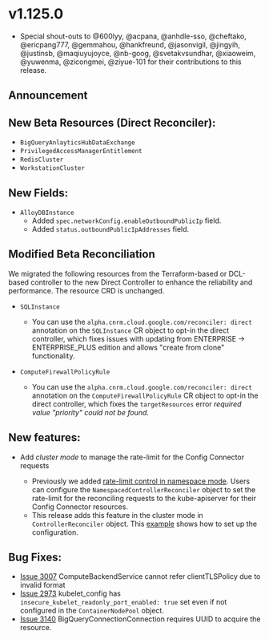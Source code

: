 # v1.125.0

* Special shout-outs to @600lyy, @acpana, @anhdle-sso, @cheftako, @ericpang777, @gemmahou, @hankfreund, @jasonvigil, @jingyih, @justinsb, @maqiuyujoyce, @nb-goog, @svetakvsundhar, @xiaoweim, @yuwenma, @zicongmei, @ziyue-101 for their contributions to this release.

## Announcement 

## New Beta Resources (Direct Reconciler):

* `BigQueryAnlayticsHubDataExchange`
* `PrivilegedAccessManagerEntitlement`
* `RedisCluster`
* `WorkstationCluster`

## New Fields:

* `AlloyDBInstance`
  * Added `spec.networkConfig.enableOutboundPublicIp` field.
  * Added `status.outboundPublicIpAddresses` field.

## Modified Beta Reconciliation

We migrated the following resources from the Terraform-based or DCL-based controller to the new Direct Controller to enhance the reliability and performance. The resource CRD is unchanged.

* `SQLInstance`

  * You can use the `alpha.cnrm.cloud.google.com/reconciler: direct` annotation on the `SQLInstance` CR object to opt-in the direct controller, which fixes issues with updating from ENTERPRISE -> ENTERPRISE_PLUS edition and allows "create from clone" functionality.

* `ComputeFirewallPolicyRule`

  * You can use the `alpha.cnrm.cloud.google.com/reconciler: direct` annotation on the `ComputeFirewallPolicyRule` CR object to opt-in the direct controller, which fixes the `targetResources` error *required value "priority" could not be found*.

## New features:

* Add *cluster mode* to manage the rate-limit for the Config Connector requests

  * Previously we added [rate-limit control in namespace mode](https://cloud.google.com/config-connector/docs/how-to/customize-controller-manager-rate-limit). Users can configure the `NamespacedControllerReconciler` object to set the rate-limit for the reconciling requests to the kube-apiserver for their Config Connector resources. 
  * This release adds this feature in the cluster mode in `ControllerReconciler` object. This [example](https://github.com/GoogleCloudPlatform/k8s-config-connector/blob/master/operator/config/samples/controller_reconciler_customization_sample.yaml) shows how to set up the configuration.

## Bug Fixes:

* [Issue 3007](https://github.com/GoogleCloudPlatform/k8s-config-connector/pull/3007) ComputeBackendService cannot refer clientTLSPolicy due to invalid format
* [Issue 2973](https://github.com/GoogleCloudPlatform/k8s-config-connector/pull/2973) kubelet_config has `insecure_kubelet_readonly_port_enabled: true` set even if not configured in the `ContainerNodePool` object. 
* [Issue 3140](https://github.com/GoogleCloudPlatform/k8s-config-connector/pull/3007) BigQueryConnectionConnection requires UUID to acquire the resource. 